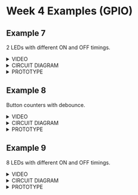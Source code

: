 # Week 4 Examples (GPIO)
## Example 7

2 LEDs with different ON and OFF timings.

<details>
<summary>VIDEO</summary>
https://user-images.githubusercontent.com/45637352/138599349-a93be9db-bb78-4d02-9f56-567d9ad5703e.mp4
</details>






<details>
<summary>CIRCUIT DIAGRAM</summary>
<img src="./Ex 7/Circuit Diagram.PNG">
</details>

<details>
<summary>PROTOTYPE</summary>
<img src="./Ex 7/Prototype.jpg">
</details>

## Example 8 

Button counters with debounce.

<details>
<summary>VIDEO</summary>
<img src="./Ex 8/Demo.mp4">
</details>

<details>
<summary>CIRCUIT DIAGRAM</summary>
<img src="./Ex 8/Circuit Diagram.PNG">
</details>

<details>
<summary>PROTOTYPE</summary>
<img src="./Ex 8/Prototype.jpg">
</details>

## Example 9

8 LEDs with different ON and OFF timings.

<details>
<summary>VIDEO</summary>
<img src="./Ex 9/Demo.mp4">
</details>

<details>
<summary>CIRCUIT DIAGRAM</summary>
<img src="./Ex 9/Circuit Diagram.PNG">
</details>

<details>
<summary>PROTOTYPE</summary>
<img src="./Ex 9/Prototype.jpg">
</details>
